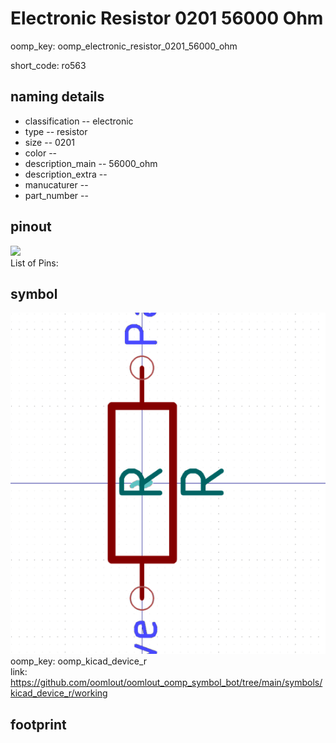 # Electronic Resistor 0201 56000 Ohm
oomp_key: oomp_electronic_resistor_0201_56000_ohm  

short_code: ro563
## naming details
* classification -- electronic
* type -- resistor
* size -- 0201
* color -- 
* description_main -- 56000_ohm
* description_extra -- 
* manucaturer -- 
* part_number -- 
## pinout
![](working_pinout_600.png)  
List of Pins:

## symbol

![](symbol/0/working/working_600.png)  
oomp_key: oomp_kicad_device_r  
link: https://github.com/oomlout/oomlout_oomp_symbol_bot/tree/main/symbols/kicad_device_r/working  


## footprint

